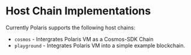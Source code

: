 # Host Chain Implementations

Currently Polaris supports the following host chains:

* `cosmos` - Intergrates Polaris VM as a Cosmos-SDK Chain
* `playground` - Integrates Polaris VM into a simple example blockchain. 